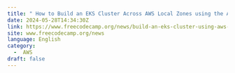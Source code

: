```yaml
---
title: " How to Build an EKS Cluster Across AWS Local Zones using the AWS CDK "
date: 2024-05-28T14:34:30Z
link: https://www.freecodecamp.org/news/build-an-eks-cluster-using-aws-local-zones-with-aws-cdk/?utm_medium=RSS&utm_source=news.12bit.vn
site: www.freecodecamp.org/news
language: English
category:
  -  AWS 
draft: false
---
```

